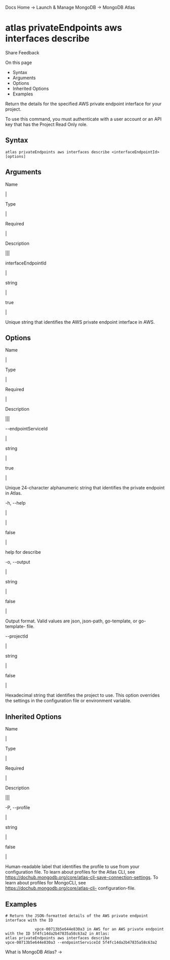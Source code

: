 Docs Home → Launch & Manage MongoDB → MongoDB Atlas

# atlas privateEndpoints aws interfaces describe

Share Feedback

On this page

  * Syntax
  * Arguments
  * Options
  * Inherited Options
  * Examples

Return the details for the specified AWS private endpoint interface for your
project.

To use this command, you must authenticate with a user account or an API key
that has the Project Read Only role.

## Syntax

    
    
    atlas privateEndpoints aws interfaces describe <interfaceEndpointId> [options]  
      
  
## Arguments

Name

|

Type

|

Required

|

Description  
  
|||  
  
interfaceEndpointId

|

string

|

true

|

Unique string that identifies the AWS private endpoint interface in AWS.  
  
## Options

Name

|

Type

|

Required

|

Description  
  
|||  
  
\--endpointServiceId

|

string

|

true

|

Unique 24-character alphanumeric string that identifies the private endpoint
in Atlas.  
  
-h, --help

|

|

false

|

help for describe  
  
-o, --output

|

string

|

false

|

Output format. Valid values are json, json-path, go-template, or go-template-
file.  
  
\--projectId

|

string

|

false

|

Hexadecimal string that identifies the project to use. This option overrides
the settings in the configuration file or environment variable.  
  
## Inherited Options

Name

|

Type

|

Required

|

Description  
  
|||  
  
-P, --profile

|

string

|

false

|

Human-readable label that identifies the profile to use from your
configuration file. To learn about profiles for the Atlas CLI, see
https://dochub.mongodb.org/core/atlas-cli-save-connection-settings. To learn
about profiles for MongoCLI, see https://dochub.mongodb.org/core/atlas-cli-
configuration-file.  
  
## Examples

    
    
    # Return the JSON-formatted details of the AWS private endpoint interface with the ID  
      
                 vpce-00713b5e644e830a3 in AWS for an AWS private endpoint with the ID 5f4fc14da2b47835a58c63a2 in Atlas:  
    atlas privateEndpoints aws interfaces describe  
    vpce-00713b5e644e830a3 --endpointServiceId 5f4fc14da2b47835a58c63a2  
  
What is MongoDB Atlas? →

